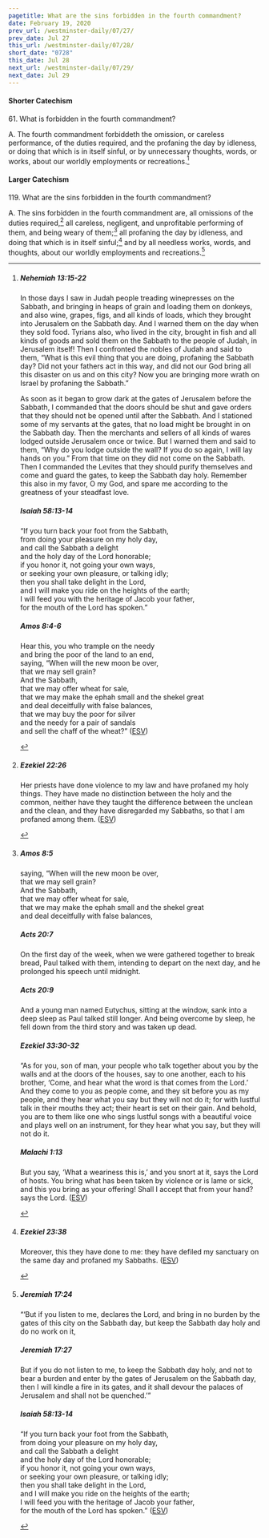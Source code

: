```yaml
---
pagetitle: What are the sins forbidden in the fourth commandment?
date: February 19, 2020
prev_url: /westminster-daily/07/27/
prev_date: Jul 27
this_url: /westminster-daily/07/28/
short_date: "0728"
this_date: Jul 28
next_url: /westminster-daily/07/29/
next_date: Jul 29
---
```


#### Shorter Catechism

<span class="q">61.</span> What is forbidden in the fourth commandment?

<span class="q">A.</span> The fourth commandment forbiddeth the omission, or careless performance, of the duties required, and the profaning the day by idleness, or doing that which is in itself sinful, or by unnecessary thoughts, words, or works, about our worldly employments or recreations.[^fnref:wsc1]


[^fnref:wsc1]: <div class="esv"><h5>Nehemiah 13:15-22</h5> <div class="esv-text"><p id="p16013015.01-1">In those days I saw in Judah people treading winepresses on the Sabbath, and bringing in heaps of grain and loading them on donkeys, and also wine, grapes, figs, and all kinds of loads, which they brought into Jerusalem on the Sabbath day. And I warned them on the day when they sold food. Tyrians also, who lived in the city, brought in fish and all kinds of goods and sold them on the Sabbath to the people of Judah, in Jerusalem itself! Then I confronted the nobles of Judah and said to them, &#8220;What is this evil thing that you are doing, profaning the Sabbath day? Did not your fathers act in this way, and did not our God bring all this disaster on us and on this city? Now you are bringing more wrath on Israel by profaning the Sabbath.&#8221;</p>  <p id="p16013019.01-1">As soon as it began to grow dark at the gates of Jerusalem before the Sabbath, I commanded that the doors should be shut and gave orders that they should not be opened until after the Sabbath. And I stationed some of my servants at the gates, that no load might be brought in on the Sabbath day. Then the merchants and sellers of all kinds of wares lodged outside Jerusalem once or twice. But I warned them and said to them, &#8220;Why do you lodge outside the wall? If you do so again, I will lay hands on you.&#8221; From that time on they did not come on the Sabbath. Then I commanded the Levites that they should purify themselves and come and guard the gates, to keep the Sabbath day holy. Remember this also in my favor, O my God, and spare me according to the greatness of your steadfast love.</p> </div><h5>Isaiah 58:13-14</h5> <div class="esv-text"><div class="block-indent"> <p class="line-group" id="p23058013.01-2">&#8220;If you turn back your foot from the Sabbath,<br /> <span class="indent"></span>from doing your pleasure on my holy day,<br /> and call the Sabbath a delight<br /> <span class="indent"></span>and the holy day of the <span class="small-caps">Lord</span> honorable;<br /> if you honor it, not going your own ways,<br /> <span class="indent"></span>or seeking your own pleasure, or talking idly;<br />  then you shall take delight in the <span class="small-caps">Lord</span>,<br /> <span class="indent"></span>and I will make you ride on the heights of the earth;<br /> I will feed you with the heritage of Jacob your father,<br /> <span class="indent"></span>for the mouth of the <span class="small-caps">Lord</span> has spoken.&#8221;</p> </div> </div><h5>Amos 8:4-6</h5> <div class="esv-text"><div class="block-indent"> <p class="line-group" id="p30008004.01-3">Hear this, you who trample on the needy<br /> <span class="indent"></span>and bring the poor of the land to an end,<br />  saying, &#8220;When will the new moon be over,<br /> <span class="indent"></span>that we may sell grain?<br /> And the Sabbath,<br /> <span class="indent"></span>that we may offer wheat for sale,<br /> that we may make the ephah small and the shekel great<br /> <span class="indent"></span>and deal deceitfully with false balances,<br />  that we may buy the poor for silver<br /> <span class="indent"></span>and the needy for a pair of sandals<br /> <span class="indent"></span>and sell the chaff of the wheat?&#8221;  (<a href="http://www.esv.org" class="copyright">ESV</a>)</p> </div> </div> </div>


#### Larger Catechism

<span class="q">119.</span> What are the sins forbidden in the fourth commandment?

<span class="q">A.</span> The sins forbidden in the fourth commandment are, all omissions of the duties required,[^fnref:wlc1] all careless, negligent, and unprofitable performing of them, and being weary of them;[^fnref:wlc2] all profaning the day by idleness, and doing that which is in itself sinful;[^fnref:wlc3] and by all needless works, words, and thoughts, about our worldly employments and recreations.[^fnref:wlc4]


[^fnref:wlc1]: <div class="esv"><h5>Ezekiel 22:26</h5> <div class="esv-text"><p id="p26022026.01-1">Her priests have done violence to my law and have profaned my holy things. They have made no distinction between the holy and the common, neither have they taught the difference between the unclean and the clean, and they have disregarded my Sabbaths, so that I am profaned among them.  (<a href="http://www.esv.org" class="copyright">ESV</a>)</p> </div> </div>

[^fnref:wlc2]: <div class="esv"><h5>Amos 8:5</h5> <div class="esv-text"><div class="block-indent"> <p class="line-group" id="p30008005.01-1">saying, &#8220;When will the new moon be over,<br /> <span class="indent"></span>that we may sell grain?<br /> And the Sabbath,<br /> <span class="indent"></span>that we may offer wheat for sale,<br /> that we may make the ephah small and the shekel great<br /> <span class="indent"></span>and deal deceitfully with false balances,</p> </div> </div><h5>Acts 20:7</h5> <div class="esv-text"> <p id="p44020007.06-2">On the first day of the week, when we were gathered together to break bread, Paul talked with them, intending to depart on the next day, and he prolonged his speech until midnight.</p> </div><h5>Acts 20:9</h5> <div class="esv-text"><p id="p44020009.01-3">And a young man named Eutychus, sitting at the window, sank into a deep sleep as Paul talked still longer. And being overcome by sleep, he fell down from the third story and was taken up dead.</p> </div><h5>Ezekiel 33:30-32</h5> <div class="esv-text"><p id="p26033030.01-4">&#8220;As for you, son of man, your people who talk together about you by the walls and at the doors of the houses, say to one another, each to his brother, &#8216;Come, and hear what the word is that comes from the <span class="small-caps">Lord</span>.&#8217; And they come to you as people come, and they sit before you as my people, and they hear what you say but they will not do it; for with lustful talk in their mouths they act; their heart is set on their gain. And behold, you are to them like one who sings lustful songs with a beautiful voice and plays well on an instrument, for they hear what you say, but they will not do it.</p> </div><h5>Malachi 1:13</h5> <div class="esv-text"><p id="p39001013.01-5">But you say, &#8216;What a weariness this is,&#8217; and you snort at it, says the <span class="small-caps">Lord</span> of hosts. You bring what has been taken by violence or is lame or sick, and this you bring as your offering! Shall I accept that from your hand? says the <span class="small-caps">Lord</span>.  (<a href="http://www.esv.org" class="copyright">ESV</a>)</p> </div> </div>

[^fnref:wlc3]: <div class="esv"><h5>Ezekiel 23:38</h5> <div class="esv-text"><p id="p26023038.01-1">Moreover, this they have done to me: they have defiled my sanctuary on the same day and profaned my Sabbaths.  (<a href="http://www.esv.org" class="copyright">ESV</a>)</p> </div> </div>

[^fnref:wlc4]: <div class="esv"><h5>Jeremiah 17:24</h5> <div class="esv-text"><p id="p24017024.01-1">&#8220;&#8216;But if you listen to me, declares the <span class="small-caps">Lord</span>, and bring in no burden by the gates of this city on the Sabbath day, but keep the Sabbath day holy and do no work on it,</p> </div><h5>Jeremiah 17:27</h5> <div class="esv-text"><p id="p24017027.01-2">But if you do not listen to me, to keep the Sabbath day holy, and not to bear a burden and enter by the gates of Jerusalem on the Sabbath day, then I will kindle a fire in its gates, and it shall devour the palaces of Jerusalem and shall not be quenched.&#8217;&#8221;</p> </div><h5>Isaiah 58:13-14</h5> <div class="esv-text"><div class="block-indent"> <p class="line-group" id="p23058013.01-3">&#8220;If you turn back your foot from the Sabbath,<br /> <span class="indent"></span>from doing your pleasure on my holy day,<br /> and call the Sabbath a delight<br /> <span class="indent"></span>and the holy day of the <span class="small-caps">Lord</span> honorable;<br /> if you honor it, not going your own ways,<br /> <span class="indent"></span>or seeking your own pleasure, or talking idly;<br />  then you shall take delight in the <span class="small-caps">Lord</span>,<br /> <span class="indent"></span>and I will make you ride on the heights of the earth;<br /> I will feed you with the heritage of Jacob your father,<br /> <span class="indent"></span>for the mouth of the <span class="small-caps">Lord</span> has spoken.&#8221;  (<a href="http://www.esv.org" class="copyright">ESV</a>)</p> </div> </div> </div>

